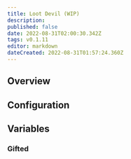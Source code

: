 ```yaml
---
title: Loot Devil (WIP)
description: 
published: false
date: 2022-08-31T02:00:30.342Z
tags: v0.1.11
editor: markdown
dateCreated: 2022-08-31T01:57:24.360Z
---
```


## Overview
## Configuration
## Variables
### Gifted